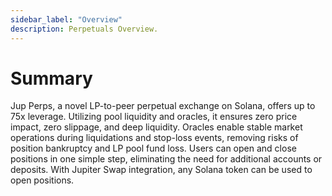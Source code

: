 ```yaml
---
sidebar_label: "Overview"
description: Perpetuals Overview.
---
```


# Summary

Jup Perps, a novel LP-to-peer perpetual exchange on Solana, offers up to 75x leverage. Utilizing pool liquidity and oracles, it ensures zero price impact, zero slippage, and deep liquidity. Oracles enable stable market operations during liquidations and stop-loss events, removing risks of position bankruptcy and LP pool fund loss. Users can open and close positions in one simple step, eliminating the need for additional accounts or deposits. With Jupiter Swap integration, any Solana token can be used to open positions.
